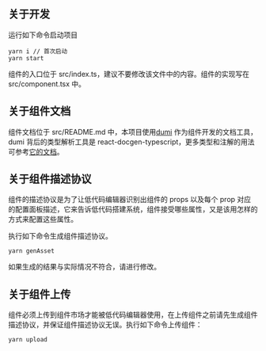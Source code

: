 ## 关于开发

运行如下命令启动项目

```dotnetcli
yarn i // 首次启动
yarn start
```

组件的入口位于 src/index.ts，建议不要修改该文件中的内容。组件的实现写在 src/component.tsx 中。

## 关于组件文档

组件文档位于 src/README.md 中，本项目使用[dumi](https://d.umijs.org/zh-CN) 作为组件开发的文档工具，dumi 背后的类型解析工具是 react-docgen-typescript，更多类型和注解的用法可参考[它的文档](https://github.com/styleguidist/react-docgen-typescript#example)。

## 关于组件描述协议

组件的描述协议是为了让低代码编辑器识别出组件的 props 以及每个 prop 对应的配置面板描述，它来告诉低代码搭建系统，组件接受哪些属性，又是该用怎样的方式来配置这些属性。

执行如下命令生成组件描述协议。

```dotnetcli
yarn genAsset
```

如果生成的结果与实际情况不符合，请进行修改。

## 关于组件上传

组件必须上传到组件市场才能被低代码编辑器使用，在上传组件之前请先生成组件描述协议，并保证组件描述协议无误。执行如下命令上传组件：

```dotnetcli
yarn upload
```


